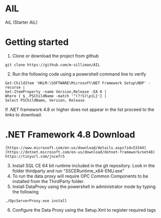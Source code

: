 # AIL
AiL (Starter AiL) 


# Getting started

1. Clone or download the project from github
```
git clone https://github.com/m-silliman/AIL
```

2. Run the following code using a powershell command line to verify 
```
Get-ChildItem 'HKLM:\SOFTWARE\Microsoft\NET Framework Setup\NDP' -recurse |
Get-ItemProperty -name Version,Release -EA 0 |
Where { $_.PSChildName -match '^(?!S)\p{L}'} |
Select PSChildName, Version, Release
```
If .NET framework 4.8 or higher does not appear in the list proceed to the links
 to download.
# .NET Framework 4.8 Download
```
[https://www.microsoft.com/en-us/download/details.aspx?id=53344](https://dotnet.microsoft.com/en-us/download/dotnet-framework/net48)
https://tinyurl.com/jncefr5
```
3. Install SQL CE 64 bit runtime included in the git repository.  Look in the folder thirdparty and run "SSCERuntime_x64-ENU.exe"
4. To run the data proxy will require OPC Common Components to be installed from the ThirdParty folder.
5. Install DataProxy using the powershell in administrator mode by typing the following
```
./OpcServerProxy.exe install 
```
6. Configure the Data Proxy using the Setup.Xml to register required tags
